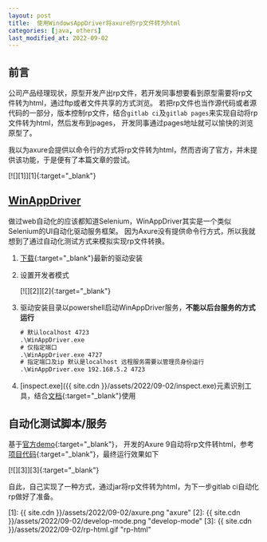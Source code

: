 ```yaml
---
layout: post
title:  使用WindowsAppDriver将axure的rp文件转为html
categories: [java, others]
last_modified_at: 2022-09-02
---
```


## 前言
公司产品经理现状，原型开发产出rp文件，若开发同事想要看到原型需要将rp文件转为html，通过ftp或者文件共享的方式浏览。
若把rp文件也当作源代码或者源代码的一部分，版本控制rp文件，结合`gitlab ci`及`gitlab pages`来实现自动将rp文件转为html，然后发布到pages，
开发同事通过pages地址就可以愉快的浏览原型了。

我以为axure会提供以命令行的方式将rp文件转为html，然而咨询了官方，并未提供该功能，于是便有了本篇文章的尝试。

[![][1]][1]{:target="_blank"}

## [WinAppDriver](https://github.com/microsoft/WinAppDriver)
做过web自动化的应该都知道Selenium，WinAppDriver其实是一个类似Selenium的UI自动化驱动服务框架。
因为Axure没有提供命令行方式，所以我就想到了通过自动化测试方式来模拟实现rp文件转换。

1. [下载](https://github.com/microsoft/WinAppDriver/releases){:target="_blank"}最新的驱动安装
2. 设置开发者模式

   [![][2]][2]{:target="_blank"}

3. 驱动安装目录以powershell启动WinAppDriver服务，**不能以后台服务的方式运行**
    ```bat
    # 默认localhost 4723
    .\WinAppDriver.exe
    # 仅指定端口
    .\WinAppDriver.exe 4727
    # 指定端口及ip 默认是localhost 远程服务需要以管理员身份运行
    .\WinAppDriver.exe 192.168.5.2 4723
    ```
4. [inspect.exe]({{ site.cdn }}/assets/2022/09-02/inspect.exe)元素识别工具，结合[文档](https://github.com/microsoft/WinAppDriver/blob/master/Docs/AuthoringTestScripts.md){:target="_blank"}使用

## 自动化测试脚本/服务
基于[官方demo](https://github.com/microsoft/WinAppDriver/tree/master/Samples/Java/CalculatorTest){:target="_blank"}，
开发的Axure 9自动将rp文件转html，参考[项目代码](https://gitee.com/PasseRR/axure-automic-driver){:target="_blank"}，最终运行效果如下

[![][3]][3]{:target="_blank"}

自此，自己实现了一种方式，通过jar将rp文件转为html，为下一步gitlab ci自动化rp做好了准备。

[1]: {{ site.cdn }}/assets/2022/09-02/axure.png "axure"
[2]: {{ site.cdn }}/assets/2022/09-02/develop-mode.png "develop-mode"
[3]: {{ site.cdn }}/assets/2022/09-02/rp-html.gif "rp-html"